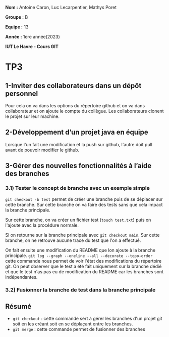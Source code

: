 **Nom :** Antoine Caron, Luc Lecarpentier, Mathys Poret

**Groupe :** B

**Equipe :** 13

**Année :** 1ere année(2023)

**IUT Le Havre - Cours GIT**

# TP3

## 1-Inviter des collaborateurs dans un dépôt personnel

Pour cela on va dans les options du répertoire github et on va dans collaborateur et on ajoute le compte du collègue.
Les collaborateurs clonent le projet sur leur machine.

## 2-Développement d’un projet java en équipe

Lorsque l'un fait une modification et la push sur github, l'autre doit pull avant de pouvoir modifier le github.

## 3-Gérer des nouvelles fonctionnalités à l’aide des branches

### 3.1) Tester le concept de branche avec un exemple simple

```git checkout -b test``` permet de créer une branche puis de se déplacer sur cette branche. Sur cette branche on va faire des tests sans que cela impact la branche principale.

Sur cette branche, on va créer un fichier test (```touch test.txt```) puis on l'ajoute avec la procédure normale.

Si on retourne sur la branche principale avec ```git checkout main```. Sur cette branche, on ne retrouve aucune trace du test que l'on a effectué.

On fait ensuite une modification du README que lon ajoute à la branche principale. ```git log --graph --oneline --all --decorate --topo-order``` cette commande nous permet de voir l'état des modifications du répertoire git.
On peut observer que le test a été fait uniquement sur la branche dédié et que le test n'as pas eu de modification du README car les branches sont indépendantes. 

### 3.2) Fusionner la branche de test dans la branche principale

## Résumé

- ```git checkout``` : cette commande sert à gérer les branches d'un projet git soit en les créant soit en se déplaçant entre les branches.
- ```git merge``` : cette commande permet de fusionner des branches
